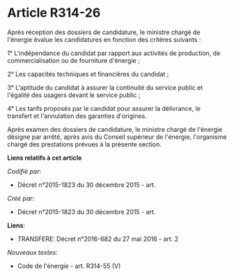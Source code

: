 # Article R314-26

Après réception des dossiers de candidature, le ministre chargé de l'énergie évalue les candidatures en fonction des critères
suivants :

1° L'indépendance du candidat par rapport aux activités de production, de commercialisation ou de fourniture d'énergie ;

2° Les capacités techniques et financières du candidat ;

3° L'aptitude du candidat à assurer la continuité du service public et l'égalité des usagers devant le service public ;

4° Les tarifs proposés par le candidat pour assurer la délivrance, le transfert et l'annulation des garanties d'origines.

Après examen des dossiers de candidature, le ministre chargé de l'énergie désigne par arrêté, après avis du Conseil supérieur
de l'énergie, l'organisme chargé des prestations prévues à la présente section.

**Liens relatifs à cet article**

_Codifié par_:

  - Décret n°2015-1823 du 30 décembre 2015 - art.

_Créé par_:

  - Décret n°2015-1823 du 30 décembre 2015 - art.

**Liens**:

  - TRANSFERE: Décret n°2016-682 du 27 mai 2016 - art. 2

_Nouveaux textes_:

  - Code de l'énergie - art. R314-55 (V)
